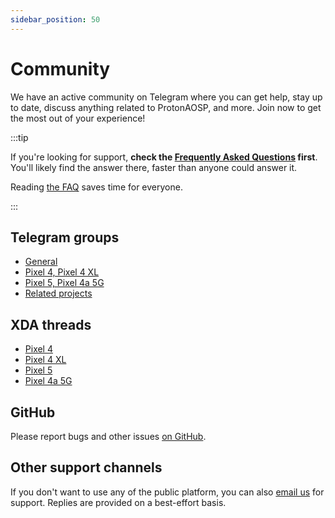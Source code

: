 ```yaml
---
sidebar_position: 50
---
```


# Community

We have an active community on Telegram where you can get help, stay up to date, discuss anything related to ProtonAOSP, and more. Join now to get the most out of your experience!

:::tip

If you're looking for support, **check the [Frequently Asked Questions](faq.md) first**. You'll likely find the answer there, faster than anyone could answer it.

Reading [the FAQ](faq.md) saves time for everyone.

:::

## Telegram groups

- [General](https://t.me/protonaosp)
- [Pixel 4, Pixel 4 XL](https://t.me/proton_p4)
- [Pixel 5, Pixel 4a 5G](https://t.me/proton_p5)
- [Related projects](https://t.me/proton_releases)

## XDA threads

- [Pixel 4](https://forum.xda-developers.com/t/rom-pixel-4-official-protonaosp-11.4278503/)
- [Pixel 4 XL](https://forum.xda-developers.com/t/rom-pixel-4-xl-official-protonaosp-11.4278499/)
- [Pixel 5](https://forum.xda-developers.com/t/rom-pixel-5-official-protonaosp-11.4188129/)
- [Pixel 4a 5G](https://forum.xda-developers.com/t/rom-pixel-4a-5g-official-protonaosp-11-3-0.4203755/)

## GitHub

Please report bugs and other issues [on GitHub](https://github.com/ProtonAOSP/android_manifest/issues/new).

## Other support channels

If you don't want to use any of the public platform, you can also [email us](mailto:protonaosp.support@kdrag0n.dev) for support. Replies are provided on a best-effort basis.
